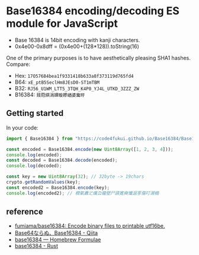 # Base16384 encoding/decoding ES module for JavaScript

- Base 16384 is 14bit encoding with kanji characters.
- 0x4e00-0x8dff = (0x4e00+(128*128)).toString(16)

One of the primary purposes is to have aesthetically pleasing SHA1 hashes. Compare:

 - Hex:    `17O57684bea1f9331418b633a8f373119d765fd4`
 - B64:    `xE_ptB5SeclHm8JEsD0-ST1mTBM`
 - B32:    `RJ56_U1WM_LTT5_3TQH_K4P0_YJ4L_UTKD_3ZZZ_ZW`
 - B16384: `叕蒄綨涓婐暶嫪崷婆歶旴`

## Getting started

In your code:

```javascript
import { Base16384 } from "https://code4fukui.github.io/Base16384/Base16384.js";

const encoded = Base16384.encode(new Uint8Array([1, 2, 3, 4]));
console.log(encoded);
const decoded = Base16384.decode(encoded);
console.log(decoded);

const key = new Uint8Array(32); // 32byte -> 19chars
crypto.getRandomValues(key);
const encoded2 = Base16384.encode(key);
console.log(encoded2); // 橍氧纛汒癘厹徿壁尸讌寛奭懺淈苳傷叮瀙樀
```

## reference

- [fumiama/base16384: Encode binary files to printable utf16be.](https://github.com/fumiama/base16384)
- [Base64ならぬ、Base16384 - Qiita](https://qiita.com/n4o847/items/3510c08ab473f5c1c46d)
- [base16384 — Homebrew Formulae](https://formulae.brew.sh/formula/base16384)
- [base16384 - Rust](https://docs.rs/base16384/latest/base16384/)
